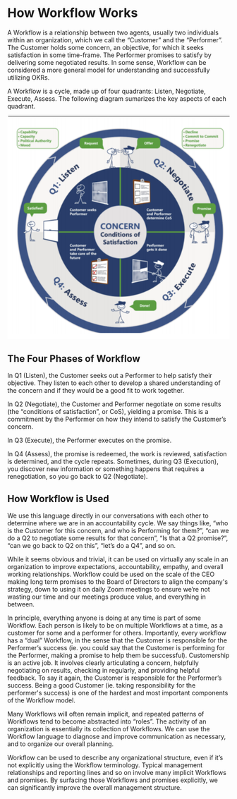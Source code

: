 # How Workflow Works

A Workflow is a relationship between two agents, usually two individuals within
an organization, which we call the “Customer” and the “Performer”. The Customer
holds some concern, an objective, for which it seeks satisfaction in some
time-frame. The Performer promises to satisfy by delivering some negotiated
results. In some sense, Workflow can be considered a more general model for
understanding and successfully utilizing OKRs.

A Workflow is a cycle, made up of four quadrants: Listen, Negotiate,
Execute, Assess. The following diagram sumarizes the key aspects of each
quadrant.

![Workflow Image](./images/workflow.png)

## The Four Phases of Workflow

In Q1 (Listen), the Customer seeks out a Performer to help satisfy their objective. They
listen to each other to develop a shared understanding of the concern and if
they would be a good fit to work together.

In Q2 (Negotiate), the Customer and Performer
negotiate on some results (the “conditions of satisfaction”, or CoS), yielding a
promise. This is a commitment by the Performer on how they intend to satisfy
the Customer’s concern.

In Q3 (Execute), the Performer executes on the promise.

In Q4 (Assess), the promise is redeemed, the work is reviewed, satisfaction is determined, and
the cycle repeats. Sometimes, during Q3 (Execution), you discover new
information or something happens that requires a renegotiation, so you go back
to Q2 (Negotiate).

## How Workflow is Used

We use this language directly in our conversations with each other to determine
where we are in an accountability cycle. We say things like, “who is the
Customer for this concern, and who is Performing for them?”, “can we do a Q2 to
negotiate some results for that concern”, “Is that a Q2 promise?”, “can we go
back to Q2 on this”, “let’s do a Q4”, and so on.

While it seems obvious and trivial, it can be used on virtually any scale in an
organization to improve expectations, accountability, empathy, and overall
working relationships. Workflow could be used on the scale of the CEO making
long term promises to the Board of Directors to align the company's strategy,
down to using it on daily Zoom meetings to ensure we’re not wasting our time
and our meetings produce value, and everything in between.

In principle, everything anyone is doing at any time is part of some Workflow.
Each person is likely to be on multiple Workflows at a time, as a customer for
some and a performer for others. Importantly, every workflow has a “dual”
Workflow, in the sense that the Customer is responsible for the Performer’s
success (ie. you could say that the Customer is performing for the Performer,
making a promise to help them be successful). Customership is an active job. It
involves clearly articulating a concern, helpfully negotiating on results,
checking in regularly, and providing helpful feedback. To say it again, the
Customer is responsible for the Performer’s success. Being a good Customer
(ie. taking responsibility for the performer's success) is
one of the hardest and most important components of the Workflow model.

Many Workflows will often remain implicit, and repeated patterns of Workflows
tend to become abstracted into “roles”. The activity of an organization is
essentially its collection of Workflows. We can use the Workflow language to
diagnose and improve communication as necessary, and to organize our overall
planning.

Workflow can be used to describe any organizational structure, even if it’s not
explicitly using the Workflow terminology. Typical management relationships and
reporting lines and so on involve many implicit Workflows and promises. By
surfacing those Workflows and promises explicitly, we can significantly improve
the overall management structure.
